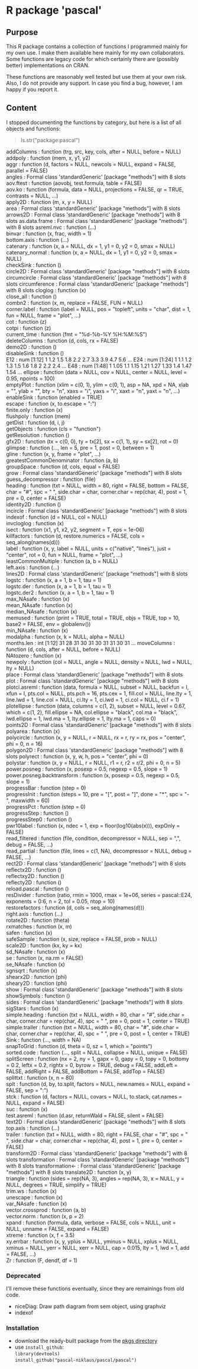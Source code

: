 # R package 'pascal'

## Purpose

This R package contains a collection of functions I programmed
mainly for my own use. I make them available here mainly for my own
collaborators. Some functions are legacy code for which certainly
there are (possibly better) implementations on CRAN.

These functions are reasonably well tested but use them at your own
risk.  Also, I do not provide any support. In case you find a bug,
however, I am happy if you report it.


## Content

I stopped documenting the functions by category, but here is a list of
all objects and functions:

> ls.str("package:pascal")

addColumns : function (trg, src, key, cols, after = NULL, before = NULL)  
addpoly : function (mem, x, y1, y2)  
aggr : function (d, factors = NULL, newcols = NULL, expand = FALSE, parallel = FALSE)  
angles : Formal class 'standardGeneric' [package "methods"] with 8 slots
aov.ftest : function (aovobj, test.formula, table = FALSE)  
aov.ko : function (formula, data = NULL, projections = FALSE, qr = TRUE, contrasts = NULL, 
    ...)  
apply2D : function (m, x, y = NULL)  
area : Formal class 'standardGeneric' [package "methods"] with 8 slots
arrows2D : Formal class 'standardGeneric' [package "methods"] with 8 slots
as.data.frame : Formal class 'standardGeneric' [package "methods"] with 8 slots
asreml.nvc : function (...)  
binvar : function (x, frac, width = 1)  
bottom.axis : function (...)  
catenary : function (x, a = NULL, dx = 1, y1 = 0, y2 = 0, smax = NULL)  
catenary_normal : function (x, a = NULL, dx = 1, y1 = 0, y2 = 0, smax = NULL)  
checkSink : function ()  
circle2D : Formal class 'standardGeneric' [package "methods"] with 8 slots
circumcircle : Formal class 'standardGeneric' [package "methods"] with 8 slots
circumference : Formal class 'standardGeneric' [package "methods"] with 8 slots
cloglog : function (x)  
close_all : function ()  
combn2 : function (x, m, replace = FALSE, FUN = NULL)  
corner.label : function (label = NULL, pos = "topleft", units = "char", dist = 1, fun = NULL, 
    frame = "plot", ...)  
cot : function (z)  
cotpi : function (z)  
current_time : function (fmt = "%d-%b-%Y %H:%M:%S")  
deleteColumns : function (d, cols, rx = FALSE)  
demo2D : function ()  
disableSink : function ()  
E12 :  num [1:12] 1 1.2 1.5 1.8 2.2 2.7 3.3 3.9 4.7 5.6 ...
E24 :  num [1:24] 1 1.1 1.2 1.3 1.5 1.6 1.8 2 2.2 2.4 ...
E48 :  num [1:48] 1 1.05 1.1 1.15 1.21 1.27 1.33 1.4 1.47 1.54 ...
ellipse : function (data = NULL, cov = NULL, center = NULL, level = 0.95, npoints = 100)  
emptyPlot : function (xlim = c(0, 1), ylim = c(0, 1), asp = NA, xpd = NA, xlab = "", 
    ylab = "", bty = "n", xaxs = "i", yaxs = "i", xaxt = "n", yaxt = "n", 
    ...)  
enableSink : function (enabled = TRUE)  
escape : function (x, to.escape = ":")  
finite.only : function (x)  
flushpoly : function (mem)  
getDist : function (d, i, j)  
getObjects : function (cls = "function")  
getResolution : function ()  
gfx2D : function (tx = c(0, 0), ty = tx[2], sx = c(1, 1), sy = sx[2], rot = 0)  
glimpse : function (..., len = 5, pre = 1, post = 0, between = 1)  
gline : function (x, y, frame = "plot", ...)  
greatestCommonDenominator : function (a, b)  
groupSpace : function (d, cols, equal = FALSE)  
grow : Formal class 'standardGeneric' [package "methods"] with 8 slots
guess_decompressor : function (file)  
heading : function (txt = NULL, width = 80, right = FALSE, bottom = FALSE, char = "#", 
    spc = "  ", side.char = char, corner.char = rep(char, 4), post = 1, 
    pre = 0, center = FALSE)  
identity2D : function ()  
incircle : Formal class 'standardGeneric' [package "methods"] with 8 slots
indexof : function (d = NULL, col = NULL)  
invcloglog : function (x)  
isect : function (x1, y1, x2, y2, segment = T, eps = 1e-06)  
killfactors : function (d, restore.numerics = FALSE, cols = seq_along(names(d)))  
label : function (x, y, label = NULL, units = c("native", "lines"), just = "center", 
    rot = 0, fun = NULL, frame = "plot", ...)  
leastCommonMultiple : function (a, b = NULL)  
left.axis : function (...)  
lines2D : Formal class 'standardGeneric' [package "methods"] with 8 slots
logstc : function (x, a = 1, b = 1, tau = 1)  
logstc.der : function (x, a = 1, b = 1, tau = 1)  
logstc.der2 : function (x, a = 1, b = 1, tau = 1)  
max_NAsafe : function (x)  
mean_NAsafe : function (x)  
median_NAsafe : function (x)  
memused : function (print = TRUE, total = TRUE, objs = TRUE, top = 10, base2 = FALSE, 
    env = globalenv())  
min_NAsafe : function (x)  
modalpha : function (x, k = NULL, alpha = NULL)  
months.len :  int [1:12] 31 28 31 30 31 30 31 31 30 31 ...
moveColumns : function (d, cols, after = NULL, before = NULL)  
NAtozero : function (x)  
newpoly : function (col = NULL, angle = NULL, density = NULL, lwd = NULL, lty = NULL)  
place : Formal class 'standardGeneric' [package "methods"] with 8 slots
plot : Formal class 'standardGeneric' [package "methods"] with 8 slots
plotci.asreml : function (data, formula = NULL, subset = NULL, backfun = I, xfun = I, pts.col = NULL, 
    pts.pch = 16, pts.cex = 1, fill.col = NULL, line.lty = 1, line.lwd = 1, 
    line.col = NULL, ci.lty = 1, ci.lwd = 1, ci.col = NULL, ci.f = 1)  
plotellipse : function (data, columns = c(1, 2), subset = NULL, level = 0.67, which = c(1, 
    2), fill.ellipse = NA, col.ellipse = "black", col.ma = "black", lwd.ellipse = 1, 
    lwd.ma = 1, lty.ellipse = 1, lty.ma = 1, caps = 0)  
points2D : Formal class 'standardGeneric' [package "methods"] with 8 slots
polyarea : function (x)  
polycircle : function (x, y = NULL, r = NULL, rx = r, ry = rx, pos = "center", phi = 0, 
    n = 16)  
polygon2D : Formal class 'standardGeneric' [package "methods"] with 8 slots
polyrect : function (x, y, w, h, pos = "center", phi = 0)  
polystar : function (x, y = NULL, r = NULL, r1 = r, r2 = r/2, phi = 0, n = 5)  
power.posneg : function (x, posexp = 0.5, negexp = 0.5, slope = 1)  
power.posneg.backtransform : function (x, posexp = 0.5, negexp = 0.5, slope = 1)  
progressBar : function (step = 0)  
progressInit : function (steps = 10, pre = "[", post = "]", done = "*", spc = "-", maxwidth = 60)  
progressPct : function (step = 0)  
progressStep : function ()  
progressStep0 : function ()  
pwr10label : function (x, ndec = 1, exp = floor(log10(abs(x))), expOnly = FALSE)  
read_filtered : function (file, condition, decompressor = NULL, sep = ",", debug = FALSE, 
    ...)  
read_partial : function (file, lines = c(1, NA), decompressor = NULL, debug = FALSE, ...)  
rect2D : Formal class 'standardGeneric' [package "methods"] with 8 slots
reflectx2D : function ()  
reflectxy2D : function ()  
reflecty2D : function ()  
reload.pascal : function ()  
resDivider : function (ratio, rmin = 1000, rmax = 1e+06, series = pascal::E24, exponents = 0:6, 
    n = 2, tol = 0.05, ntop = 10)  
restorefactors : function (d, cols = seq_along(names(d)))  
right.axis : function (...)  
rotate2D : function (theta)  
rxmatches : function (x, m)  
safen : function (x)  
safeSample : function (x, size, replace = FALSE, prob = NULL)  
scale2D : function (kx, ky = kx)  
sd_NAsafe : function (x)  
se : function (x, na.rm = FALSE)  
se_NAsafe : function (x)  
sgnsqrt : function (x)  
shearx2D : function (phi)  
sheary2D : function (phi)  
show : Formal class 'standardGeneric' [package "methods"] with 8 slots
showSymbols : function ()  
sides : Formal class 'standardGeneric' [package "methods"] with 8 slots
sigStars : function (x)  
simple.heading : function (txt = NULL, width = 80, char = "#", side.char = char, corner.char = rep(char, 
    4), spc = "  ", pre = 0, post = 1, center = TRUE)  
simple.trailer : function (txt = NULL, width = 80, char = "#", side.char = char, corner.char = rep(char, 
    4), spc = "  ", pre = 0, post = 1, center = TRUE)  
Sink : function (..., width = NA)  
snapToGrid : function (d, theta = 0, sz = 1, which = "points")  
sorted.code : function (..., split = NULL, collapse = NULL, unique = FALSE)  
splitScreen : function (nx = 2, ny = 1, gapx = 0, gapy = 0, topy = 0, bottomy = 0.2, 
    leftx = 0.2, rightx = 0, byrow = TRUE, debug = FALSE, addLeft = FALSE, 
    addRight = FALSE, addBottom = FALSE, addTop = FALSE)  
splittxt : function (x, n = 80)  
splt : function (d, by, to.split, factors = NULL, new.names = NULL, expand = FALSE, 
    sep = ":")  
stck : function (d, factors = NULL, covars = NULL, to.stack, cat.names = NULL, 
    expand = FALSE)  
suc : function (x)  
test.asreml : function (d.asr, returnWald = FALSE, silent = FALSE)  
text2D : Formal class 'standardGeneric' [package "methods"] with 8 slots
top.axis : function (...)  
trailer : function (txt = NULL, width = 80, right = FALSE, char = "#", spc = "  ", 
    side.char = char, corner.char = rep(char, 4), post = 1, pre = 0, center = FALSE)  
transform2D : Formal class 'standardGeneric' [package "methods"] with 8 slots
transformation : Formal class 'standardGeneric' [package "methods"] with 8 slots
transformation<- : Formal class 'standardGeneric' [package "methods"] with 8 slots
translate2D : function (x, y)  
triangle : function (sides = rep(NA, 3), angles = rep(NA, 3), x = NULL, y = NULL, 
    degrees = TRUE, simplify = TRUE)  
trim.ws : function (x)  
unescape : function (x)  
var_NAsafe : function (x)  
vector.crossprod : function (a, b)  
vector.norm : function (x, p = 2)  
xpand : function (formula, data, verbose = FALSE, cols = NULL, unit = NULL, unname = FALSE, 
    expand = FALSE)  
xtreme : function (x, f = 3.5)  
xy.errbar : function (x, y, yplus = NULL, yminus = NULL, xplus = NULL, xminus = NULL, 
    yerr = NULL, xerr = NULL, cap = 0.015, lty = 1, lwd = 1, add = FALSE, 
    ...)  
Zr : function (F, dendf, df = 1)  

### Deprecated

I'll remove these functions eventually, since they are remainings from old code.

- niceDiag: Draw path diagram from sem object, using graphviz 
- indexof

### Installation

* download the ready-built package from the [pkgs directory](https://github.com/pascal-niklaus/pascal/tree/master/pkgs)
* use `install_github`:  
`library(devtools)`  
`install_github("pascal-niklaus/pascal/pascal")`



